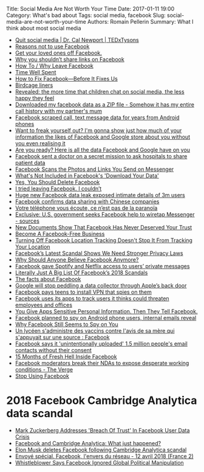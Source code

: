 Title: Social Media Are Not Worth Your Time 
Date: 2017-01-11 19:00
Category: What's bad about
Tags: social media, facebook
Slug: social-media-are-not-worth-your-time
Authors: Romain Pellerin
Summary: What I think about most social media

- [Quit social media | Dr. Cal Newport | TEDxTysons](https://www.youtube.com/watch?v=3E7hkPZ-HTk)
- [Reasons not to use Facebook](https://stallman.org/facebook.html)
- [Get your loved ones off Facebook.](http://www.salimvirani.com/facebook/)
- [Why you shouldn’t share links on Facebook](https://medium.com/@intideceukelaire/why-you-shouldnt-share-links-on-facebook-f317ba4aa58b)
- [How To / Why Leave Facebook](http://nickbriz.com/facebook/)
- [Time Well Spent](http://www.timewellspent.io/)
- [How to Fix Facebook—Before It Fixes Us](https://washingtonmonthly.com/magazine/january-february-march-2018/how-to-fix-facebook-before-it-fixes-us/)
- [Birdcage liners](https://www.joelonsoftware.com/2018/01/12/birdcage-liners/)
- [Revealed: the more time that children chat on social media, the less happy they feel](https://www.theguardian.com/society/2017/apr/09/social-networks--children-chat-feel-less-happy-facebook-instagram-whatsapp)
- [Downloaded my facebook data as a ZIP file - Somehow it has my entire call history with my partner's mum](https://twitter.com/dylanmckaynz/status/976368845635035138)
- [Facebook scraped call, text message data for years from Android phones](https://arstechnica.com/information-technology/2018/03/facebook-scraped-call-text-message-data-for-years-from-android-phones/)
- [Want to freak yourself out? I'm gonna show just how much of your information the likes of Facebook and Google store about you without you even realising it](https://twitter.com/iamdylancurran/status/977559925680467968)
- [Are you ready? Here is all the data Facebook and Google have on you](https://www.theguardian.com/commentisfree/2018/mar/28/all-the-data-facebook-google-has-on-you-privacy)
- [Facebook sent a doctor on a secret mission to ask hospitals to share patient data](https://www.cnbc.com/2018/04/05/facebook-building-8-explored-data-sharing-agreement-with-hospitals.html)
- [Facebook Scans the Photos and Links You Send on Messenger](https://www.bloomberg.com/news/articles/2018-04-04/facebook-scans-what-you-send-to-other-people-on-messenger-app)
- [What's Not Included in Facebook's 'Download Your Data'](https://www.wired.com/story/whats-not-included-in-facebooks-download-your-data/)
- [Yes, You Should Delete Facebook](https://medium.com/s/story/yes-you-should-delete-facebook-heres-why-bc623a3b4625)
- [I tried leaving Facebook. I couldn’t](https://www.theverge.com/2018/4/28/17293056/facebook-deletefacebook-social-network-monopoly)
- [Huge new Facebook data leak exposed intimate details of 3m users](https://www.newscientist.com/article/2168713-huge-new-facebook-data-leak-exposed-intimate-details-of-3m-users/)
- [Facebook confirms data sharing with Chinese companies](https://www.reuters.com/article/us-facebook-privacy-congress/facebook-confirms-data-sharing-with-chinese-companies-idUSKCN1J11TY)
- [Votre téléphone vous écoute, ce n’est pas de la paranoïa](https://www.vice.com/amp/fr/article/wjbzzy/votre-telephone-vous-ecoute-ce-nest-pas-de-la-paranoia)
- [Exclusive: U.S. government seeks Facebook help to wiretap Messenger - sources](https://www.reuters.com/article/us-facebook-encryption-exclusive/u-s-government-seeks-facebook-help-to-wiretap-messenger-sources-idUSKBN1L226D)
- [New Documents Show That Facebook Has Never Deserved Your Trust](https://www.eff.org/deeplinks/2018/12/httpstwittercommontereya)
- [Become A Facebook-Free Business](https://m.signalvnoise.com/become-a-facebook-free-business-5bfefc20c09d)
- [Turning Off Facebook Location Tracking Doesn't Stop It From Tracking Your Location](https://gizmodo.com/turning-off-facebook-location-tracking-doesnt-stop-it-f-1831149148)
- [Facebook’s Latest Scandal Shows We Need Stronger Privacy Laws](https://www.eff.org/deeplinks/2018/12/facebooks-latest-scandal-shows-we-need-stronger-privacy-laws)
- [Why Should Anyone Believe Facebook Anymore?](https://www.wired.com/story/facebook-data-sharing-privacy-investigation/)
- [Facebook gave Spotify and Netflix access to users’ private messages](https://www.theverge.com/platform/amp/2018/12/18/18147616/facebook-user-data-giveaway-nyt-apple-amazon-spotify-netflix)
- [Literally Just A Big List Of Facebook’s 2018 Scandals](https://www.buzzfeednews.com/article/ryanmac/literally-just-a-big-list-of-facebooks-2018-scandals)
- [The facts about Facebook](https://techcrunch.com/2019/01/26/the-facts-about-facebook/)
- [Google will stop peddling a data collector through Apple’s back door](https://techcrunch.com/2019/01/30/googles-also-peddling-a-data-collector-through-apples-back-door/)
- [Facebook pays teens to install VPN that spies on them](https://techcrunch.com/2019/01/29/facebook-project-atlas/)
- [Facebook uses its apps to track users it thinks could threaten employees and offices](https://www.cnbc.com/2019/02/14/facebooks-security-team-tracks-posts-location-for-bolo-threat-list.html)
- [You Give Apps Sensitive Personal Information. Then They Tell Facebook.](https://www.wsj.com/articles/you-give-apps-sensitive-personal-information-then-they-tell-facebook-11550851636)
- [Facebook planned to spy on Android phone users, internal emails reveal](https://www.computerweekly.com/news/252458208/Facebook-planned-to-spy-on-Android-phone-users-internal-emails-reveal)
- [Why Facebook Still Seems to Spy on You](https://www.wsj.com/articles/facebook-ads-will-follow-you-even-when-your-privacy-settings-are-dialed-up-11551362400)
- [Un lycéen s'administre des vaccins contre l'avis de sa mère qui s'appuyait sur une source : Facebook](https://www.developpez.com/actu/250098/Un-lyceen-s-administre-des-vaccins-contre-l-avis-de-sa-mere-qui-s-appuyait-sur-une-source-Facebook-un-cas-qui-n-est-probablement-pas-isole/)
- [Facebook says it 'unintentionally uploaded' 1.5 million people's email contacts without their consent](https://www.businessinsider.fr/us/facebook-uploaded-1-5-million-users-email-contacts-without-permission-2019-4)
- [15 Months of Fresh Hell Inside Facebook](https://www.wired.com/story/facebook-mark-zuckerberg-15-months-of-fresh-hell/)
- [Facebook moderators break their NDAs to expose desperate working conditions - The Verge](https://www.theverge.com/2019/6/19/18681845/facebook-moderator-interviews-video-trauma-ptsd-cognizant-tampa)
- [Stop Using Facebook](https://www.stopusingfacebook.co/)

# 2018 Facebook Cambridge Analytica data scandal

- [Mark Zuckerberg Addresses 'Breach Of Trust' In Facebook User Data Crisis](https://www.forbes.com/sites/kathleenchaykowski/2018/03/21/mark-zuckerberg-addresses-breach-of-trust-in-facebook-user-data-crisis/#265ae103e367)
- [Facebook and Cambridge Analytica: What just happened?](https://www.recode.net/2018/3/23/17153368/facebook-cambridge-analytica-mark-zuckerberg-lauren-goode-kara-swisher-kurt-wagner-recode-podcast)
- [Elon Musk deletes Facebook following Cambridge Analytica scandal](https://www.telegraph.co.uk/technology/2018/03/23/elon-musk-deletes-facebook-following-cambridge-analytica-scandal/)
- [Envoyé spécial. Facebook, l'envers du réseau - 12 avril 2018 (France 2)](https://www.youtube.com/watch?v=9kpKDaF3IFw)
- [Whistleblower Says Facebook Ignored Global Political Manipulation](https://www.buzzfeednews.com/article/craigsilverman/facebook-ignore-political-manipulation-whistleblower-memo)
